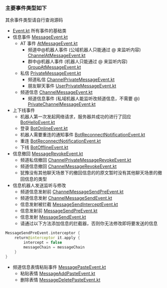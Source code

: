 ### 主要事件类型如下
其余事件类型请自行查询源码
* [Event.kt](src%2Fmain%2Fkotlin%2Fgithub%2Fzimoyin%2Fevent%2Fevents%2FEvent.kt) 所有事件的基础类
* 信息事件 [MessageEvent.kt](src%2Fmain%2Fkotlin%2Fgithub%2Fzimoyin%2Fevent%2Fevents%2Fmessage%2FMessageEvent.kt)
  * AT 事件 [AtMessageEvent.kt](src%2Fmain%2Fkotlin%2Fgithub%2Fzimoyin%2Fevent%2Fevents%2Fmessage%2Fat%2FAtMessageEvent.kt)
    * 频道中@机器人事件 (公域机器人只能通过 @ 来监听内容) [ChannelAtMessageEvent.kt](src%2Fmain%2Fkotlin%2Fgithub%2Fzimoyin%2Fevent%2Fevents%2Fmessage%2Fat%2FChannelAtMessageEvent.kt)
    * 群中@机器人事件 (机器人只能通过 @ 来监听内容)  [GroupAtMessageEvent.kt](src%2Fmain%2Fkotlin%2Fgithub%2Fzimoyin%2Fevent%2Fevents%2Fmessage%2Fat%2FGroupAtMessageEvent.kt)
  * 私信 [PrivateMessageEvent.kt](src%2Fmain%2Fkotlin%2Fgithub%2Fzimoyin%2Fevent%2Fevents%2Fmessage%2Fdirect%2FPrivateMessageEvent.kt)
    * 频道私信 [ChannelPrivateMessageEvent.kt](src%2Fmain%2Fkotlin%2Fgithub%2Fzimoyin%2Fevent%2Fevents%2Fmessage%2Fdirect%2FChannelPrivateMessageEvent.kt)
    * 朋友聊天事件 [UserPrivateMessageEvent.kt](src%2Fmain%2Fkotlin%2Fgithub%2Fzimoyin%2Fevent%2Fevents%2Fmessage%2Fdirect%2FUserPrivateMessageEvent.kt)
  * 频道信息 [ChannelMessageEvent.kt](src%2Fmain%2Fkotlin%2Fgithub%2Fzimoyin%2Fevent%2Fevents%2Fmessage%2FChannelMessageEvent.kt)
    * 频道信息事件 (私域机器人能监听改频道信息，不需要 @) [PrivateChannelMessageEvent.kt](src%2Fmain%2Fkotlin%2Fgithub%2Fzimoyin%2Fevent%2Fevents%2Fmessage%2FPrivateChannelMessageEvent.kt)
* 上下线事件
  * 机器人第一次发起网络请求，服务器并成功的进行了回应 [BotHelloEvent.kt](src%2Fmain%2Fkotlin%2Fgithub%2Fzimoyin%2Fevent%2Fevents%2Fplatform%2Fbot%2FBotHelloEvent.kt)
  * 登录 [BotOnlineEvent.kt](src%2Fmain%2Fkotlin%2Fgithub%2Fzimoyin%2Fevent%2Fevents%2Fplatform%2Fbot%2FBotOnlineEvent.kt)
  * 机器人需要重连的通知事件 [BotReconnectNotificationEvent.kt](src%2Fmain%2Fkotlin%2Fgithub%2Fzimoyin%2Fevent%2Fevents%2Fplatform%2Fbot%2FBotReconnectNotificationEvent.kt)
  * 重连 [BotReconnectNotificationEvent.kt](src%2Fmain%2Fkotlin%2Fgithub%2Fzimoyin%2Fevent%2Fevents%2Fplatform%2Fbot%2FBotReconnectNotificationEvent.kt)
  * 下线 [BotOfflineEvent.kt](src%2Fmain%2Fkotlin%2Fgithub%2Fzimoyin%2Fevent%2Fevents%2Fplatform%2Fbot%2FBotOfflineEvent.kt)
* 信息撤回 [MessageRevokeEvent.kt](src%2Fmain%2Fkotlin%2Fgithub%2Fzimoyin%2Fevent%2Fevents%2Frevoke%2FMessageRevokeEvent.kt)
  * 频道私信撤回 [ChannelPrivateMessageRevokeEvent.kt](src%2Fmain%2Fkotlin%2Fgithub%2Fzimoyin%2Fevent%2Fevents%2Frevoke%2FChannelPrivateMessageRevokeEvent.kt)
  * 频道信息撤回 [ChannelMessageRevokeEvent.kt](src%2Fmain%2Fkotlin%2Fgithub%2Fzimoyin%2Fevent%2Fevents%2Frevoke%2FChannelMessageRevokeEvent.kt)
  * 犹豫没有其他聊天场景下的撤回信息的的原文暂时没有其他聊天场景的撤回信息的类型
* 信息机器人发送监听与修改
  * 频道信息发射前 [ChannelMessageSendPreEvent.kt](src%2Fmain%2Fkotlin%2Fgithub%2Fzimoyin%2Fevent%2Fevents%2Fplatform%2FChannelMessageSendPreEvent.kt)
  * 频道信息发射  [ChannelMessageSendEvent.kt](src%2Fmain%2Fkotlin%2Fgithub%2Fzimoyin%2Fevent%2Fevents%2Fplatform%2FChannelMessageSendEvent.kt)
  * 信息发射被拦截 [MessageSendInterceptEvent.kt](src%2Fmain%2Fkotlin%2Fgithub%2Fzimoyin%2Fevent%2Fevents%2Fplatform%2FMessageSendInterceptEvent.kt)
  * 信息发射前 [MessageSendPreEvent.kt](src%2Fmain%2Fkotlin%2Fgithub%2Fzimoyin%2Fevent%2Fevents%2Fplatform%2FMessageSendPreEvent.kt)
  * 信息发射 [MessageSendEvent.kt](src%2Fmain%2Fkotlin%2Fgithub%2Fzimoyin%2Fevent%2Fevents%2Fplatform%2FMessageSendEvent.kt)
  * 请通过以下方法添加信息的拦截器，否则你无法修改即将要发送的信息
```kotlin
MessageSendPreEvent.interceptor {
    return@interceptor it.apply {
        intercept = false
        messageChain = messageChain
    }
}
```
* 频道信息表情粘贴事件 [MessagePasteEvent.kt](src%2Fmain%2Fkotlin%2Fgithub%2Fzimoyin%2Fevent%2Fevents%2Fpaste%2FMessagePasteEvent.kt)
  * 粘贴表情 [MessageAddPasteEvent.kt](src%2Fmain%2Fkotlin%2Fgithub%2Fzimoyin%2Fevent%2Fevents%2Fpaste%2FMessageAddPasteEvent.kt)
  * 删除表情 [MessageDeletePasteEvent.kt](src%2Fmain%2Fkotlin%2Fgithub%2Fzimoyin%2Fevent%2Fevents%2Fpaste%2FMessageDeletePasteEvent.kt)
